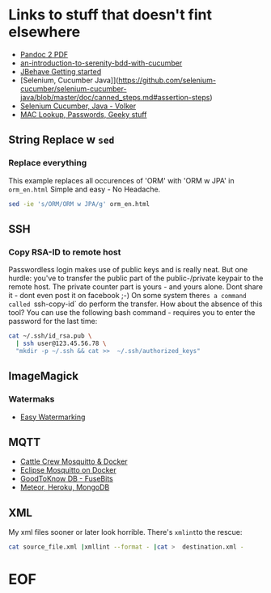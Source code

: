 # Links to stuff that doesn't fint elsewhere

* [Pandoc 2 PDF](http://www.mscharhag.com/software-development/pandoc-markdown-to-pdf)
* [an-introduction-to-serenity-bdd-with-cucumber](http://thucydides.info/docs/articles/an-introduction-to-serenity-bdd-with-cucumber.html)
* [JBehave Getting started](http://jbehave.org/reference/latest/getting-started.html)
* [Selenium, Cucumber Java]](https://github.com/selenium-cucumber/selenium-cucumber-java/blob/master/doc/canned_steps.md#assertion-steps)
* [Selenium Cucumber, Java - Volker](https://github.com/volkerbenders/selenium-cucumber-java)
* [MAC Lookup, Passwords, Geeky stuff](http://wintelguy.com/index.pl)


## String Replace w `sed`

### Replace everything

This example replaces all occurences of 'ORM' with 'ORM w JPA' in `orm_en.html`
Simple and easy - No Headache.

```bash
sed -ie 's/ORM/ORM w JPA/g' orm_en.html
```

## SSH

### Copy RSA-ID to remote host

Passwordless login makes use of public keys and is really neat.
But one hurdle: you've to transfer the public part of the public-/private keypair to the remote host.
The private counter part is yours - and yours alone. Dont share it - dont even post it on facebook ;-)
On some system there`s a command called `ssh-copy-id` do perform the transfer. How about the absence of this tool?
You can use the following bash command - requires you to enter the password for the last time:

```bash
cat ~/.ssh/id_rsa.pub \
  | ssh user@123.45.56.78 \
  "mkdir -p ~/.ssh && cat >>  ~/.ssh/authorized_keys"
```
## ImageMagick

### Watermaks
* [Easy Watermarking](http://www.linuxjournal.com/content/easy-watermarking-imagemagick)

## MQTT
- [Cattle Crew Mosquitto & Docker](https://thecattlecrew.net/2017/02/24/a-tiny-mqtt-broker-docker-image/)
- [Eclipse Mosquitto on Docker](https://hub.docker.com/_/eclipse-mosquitto/)
- [GoodToKnow DB - FuseBits](http://www.gtkdb.de/index_18_1044.html)
- [Meteor, Heroku, MongoDB](https://www.coshx.com/blog/2016/08/19/how-to-deploy-a-meteor-1-4-app-to-heroku/)

## XML 
My xml files sooner or later look horrible. 
There's `xmlint`to the rescue:

```bash
cat source_file.xml |xmllint --format - |cat >  destination.xml -
```

# EOF
